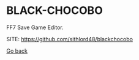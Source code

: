 # BLACK-CHOCOBO
 
 FF7 Save Game Editor.
 
 SITE: https://github.com/sithlord48/blackchocobo

 [Go back](https://portable-linux-apps.github.io/apps.html)
